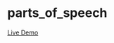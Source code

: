 # parts_of_speech

[Live Demo](https://ehsanjelodar.github.io/parts_of_speech/parts_of_speech.html) 
